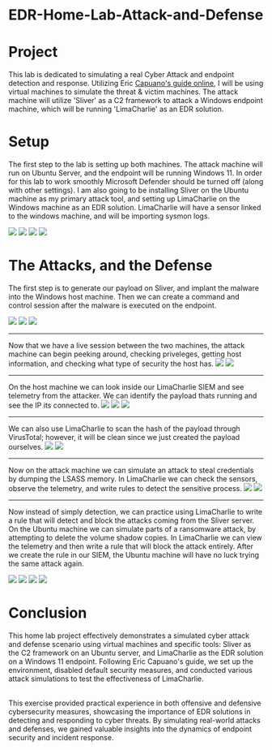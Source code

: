 # EDR-Home-Lab-Attack-and-Defense

# <b>Project</b>

This lab is dedicated to simulating a real Cyber Attack and endpoint detection and response. Utilizing Eric <a href="https://blog.ecapuano.com/p/so-you-want-to-be-a-soc-analyst-intro?utm_campaign=post&utm_medium=web">Capuano's guide online</a>, I will be using virtual machines to simulate the threat & victim machines. The attack machine will utilize 'Sliver' as a C2 framework to attack a Windows endpoint machine, which will be running 'LimaCharlie' as an EDR solution.

# Setup

The first step to the lab is setting up both machines. The attack machine will run on Ubuntu Server, and the endpoint will be running Windows 11. In order for this lab to work smoothly Microsoft Defender should be turned off (along with other settings). I am also going to be installing Sliver on the Ubuntu machine as my primary attack tool, and setting up LimaCharlie on the Windows machine as an EDR solution. LimaCharlie will have a sensor linked to the windows machine, and will be importing sysmon logs.

<img src="https://i.imgur.com/C16urUV.png">
<img src="https://i.imgur.com/jtFipvD.png">
<img src="https://i.imgur.com/PRz4Fmi.png">
<img src="https://i.imgur.com/JjncUXW.png">



# The Attacks, and the Defense

The first step is to generate our payload on Sliver, and implant the malware into the Windows host machine. Then we can create a command and control session after the malware is executed on the endpoint.

<img src="https://i.imgur.com/qqFPVFL.png">
<img src="https://i.imgur.com/0oAYil6.png">
<img src="https://i.imgur.com/rGSAtK6.png">
<hr>
Now that we have a live session between the two machines, the attack machine can begin peeking around, checking priveleges, getting host information, and checking what type of security the host has.

<img src="https://i.imgur.com/Jh0RacS.png">
<img src="https://i.imgur.com/20BbPrG.png">
<hr>
On the host machine we can look inside our LimaCharlie SIEM and see telemetry from the attacker. We can identify the payload thats running and see the IP its connected to.

<img src="https://i.imgur.com/3Jpyw7i.png">
<img src="https://i.imgur.com/JNb0W8w.png">
<img src="https://i.imgur.com/z9c4pkS.png">
<hr>
We can also use LimaCharlie to scan the hash of the payload through VirusTotal; however, it will be clean since we just created the payload ourselves.
<img src="https://i.imgur.com/tQVLaP1.png">
<img src="https://i.imgur.com/sZyhrAb.png">
<hr>
Now on the attack machine we can simulate an attack to steal credentials by dumping the LSASS memory. In LimaCharlie we can check the sensors, observe the telemetry, and write rules to detect the sensitive process.

<img src="https://i.imgur.com/mIYGpbK.png">
<img src="https://i.imgur.com/fM2sXhe.png">
<hr>

Now instead of simply detection, we can practice using LimaCharlie to write a rule that will detect and block the attacks coming from the Sliver server. On the Ubuntu machine we can simulate parts of a ransomware attack, by attempting to delete the volume shadow copies. In LimaCharlie we can view the telemetry and then write a rule that will block the attack entirely. After we create the rule in our SIEM, the Ubuntu machine will have no luck trying the same attack again.


<img src="https://i.imgur.com/0PHRQmE.png">
<img src="https://i.imgur.com/rpOYuEW.png">
<img src="https://i.imgur.com/ljJsuhR.png">
<img src="https://i.imgur.com/49RYl58.png">



# Conclusion

This home lab project effectively demonstrates a simulated cyber attack and defense scenario using virtual machines and specific tools: Sliver as the C2 framework on an Ubuntu server, and LimaCharlie as the EDR solution on a Windows 11 endpoint. Following Eric Capuano's guide, we set up the environment, disabled default security measures, and conducted various attack simulations to test the effectiveness of LimaCharlie.

<br>This exercise provided practical experience in both offensive and defensive cybersecurity measures, showcasing the importance of EDR solutions in detecting and responding to cyber threats. By simulating real-world attacks and defenses, we gained valuable insights into the dynamics of endpoint security and incident response.
